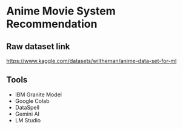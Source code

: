 # Anime Movie System Recommendation

<!-- Project overview section -->

## Raw dataset link
https://www.kaggle.com/datasets/wiltheman/anime-data-set-for-ml

## Tools
- IBM Granite Model
- Google Colab
- DataSpell
- Gemini AI
- LM Studio
